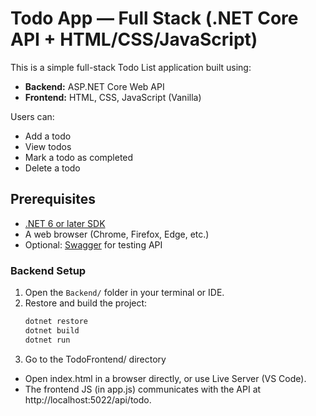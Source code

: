 # Todo App — Full Stack (.NET Core API + HTML/CSS/JavaScript)

This is a simple full-stack Todo List application built using:

-  **Backend:** ASP.NET Core Web API
-  **Frontend:** HTML, CSS, JavaScript (Vanilla)

Users can:
-  Add a todo
-  View todos
-  Mark a todo as completed
-  Delete a todo

##  Prerequisites

- [.NET 6 or later SDK](https://dotnet.microsoft.com/download)
- A web browser (Chrome, Firefox, Edge, etc.)
- Optional: [Swagger](https://swagger.io/) for testing API

###  Backend Setup

1. Open the `Backend/` folder in your terminal or IDE.
2. Restore and build the project:
   ```bash 
   dotnet restore
   dotnet build
   dotnet run

3. Go to the TodoFrontend/ directory
- Open index.html in a browser directly, or use Live Server (VS Code).
- The frontend JS (in app.js) communicates with the API at http://localhost:5022/api/todo.